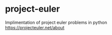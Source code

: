 # project-euler
Implimentation of project euler problems in python<br>
https://projecteuler.net/about<br>
